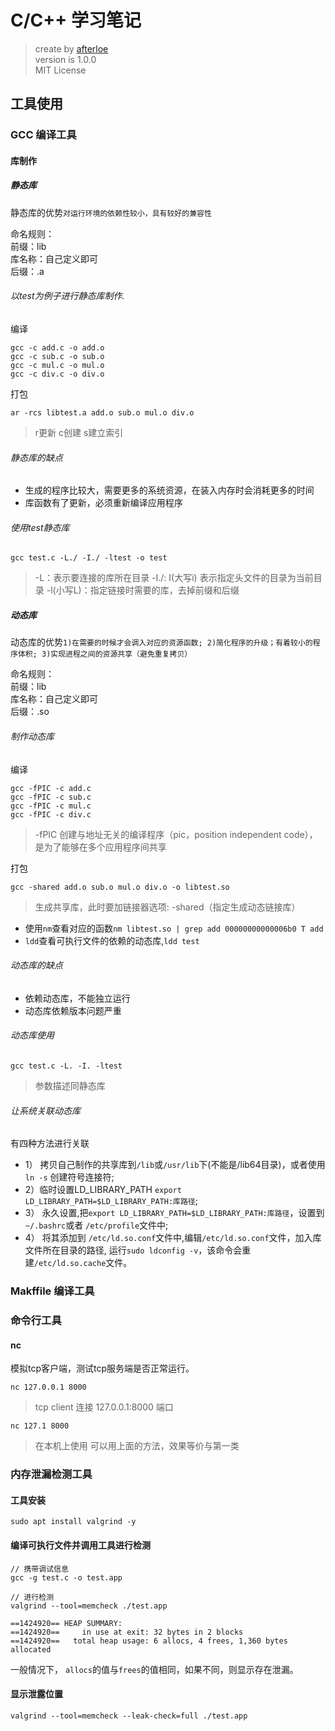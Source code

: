 C/C++ 学习笔记
===
> create by [afterloe](605728727@qq.com)  
> version is 1.0.0  
> MIT License  

## 工具使用

### GCC 编译工具

#### 库制作
##### 静态库
静态库的优势`对运行环境的依赖性较小，具有较好的兼容性`

命名规则：   
前缀：lib   
库名称：自己定义即可   
后缀：.a   

###### 以*test*为例子进行静态库制作.
编译
```
gcc -c add.c -o add.o
gcc -c sub.c -o sub.o 
gcc -c mul.c -o mul.o 
gcc -c div.c -o div.o
```

打包
```
ar -rcs libtest.a add.o sub.o mul.o div.o
```
> r更新 c创建 s建立索引

###### 静态库的缺点
* 生成的程序比较大，需要更多的系统资源，在装入内存时会消耗更多的时间     
* 库函数有了更新，必须重新编译应用程序

###### 使用*test*静态库
```
gcc test.c -L./ -I./ -ltest -o test
```
>-L：表示要连接的库所在目录 -I./: I(大写i) 表示指定头文件的目录为当前目录 -l(小写L)：指定链接时需要的库，去掉前缀和后缀


##### 动态库
动态库的优势`1)在需要的时候才会调入对应的资源函数; 2)简化程序的升级；有着较小的程序体积; 3)实现进程之间的资源共享（避免重复拷贝）`    

命名规则：   
前缀：lib   
库名称：自己定义即可   
后缀：.so

###### 制作动态库
编译
```
gcc -fPIC -c add.c
gcc -fPIC -c sub.c
gcc -fPIC -c mul.c
gcc -fPIC -c div.c
```
> -fPIC 创建与地址无关的编译程序（pic，position independent code），是为了能够在多个应用程序间共享   

打包
```
gcc -shared add.o sub.o mul.o div.o -o libtest.so
```
> 生成共享库，此时要加链接器选项: -shared（指定生成动态链接库）

* 使用`nm`查看对应的函数`nm libtest.so | grep add 00000000000006b0 T add`
* `ldd`查看可执行文件的依赖的动态库,`ldd test`

###### 动态库的缺点
* 依赖动态库，不能独立运行
* 动态库依赖版本问题严重

###### 动态库使用
```
gcc test.c -L. -I. -ltest
```
> 参数描述同静态库

###### 让系统关联动态库
有四种方法进行关联
* 1） 拷贝自己制作的共享库到`/lib`或`/usr/lib`下(不能是/lib64目录)，或者使用`ln -s` 创建符号连接符;   
* 2）临时设置LD_LIBRARY_PATH `export LD_LIBRARY_PATH=$LD_LIBRARY_PATH:库路径`;   
* 3） 永久设置,把`export LD_LIBRARY_PATH=$LD_LIBRARY_PATH:库路径`，设置到`~/.bashrc`或者 `/etc/profile`文件中;   
* 4） 将其添加到 `/etc/ld.so.conf`文件中,编辑`/etc/ld.so.conf`文件，加入库文件所在目录的路径, 运行`sudo ldconfig -v`，该命令会重建`/etc/ld.so.cache`文件。  

### Makffile 编译工具

### 命令行工具
#### nc
模拟tcp客户端，测试tcp服务端是否正常运行。
```
nc 127.0.0.1 8000
```
> tcp client 连接 127.0.0.1:8000 端口  
```
nc 127.1 8000
```
> 在本机上使用 可以用上面的方法，效果等价与第一类

### 内存泄漏检测工具
#### 工具安装
```
sudo apt install valgrind -y
```

#### 编译可执行文件并调用工具进行检测
```
// 携带调试信息
gcc -g test.c -o test.app

// 进行检测
valgrind --tool=memcheck ./test.app

==1424920== HEAP SUMMARY:
==1424920==     in use at exit: 32 bytes in 2 blocks
==1424920==   total heap usage: 6 allocs, 4 frees, 1,360 bytes allocated
```
一般情况下， `allocs`的值与`frees`的值相同，如果不同，则显示存在泄漏。

#### 显示泄露位置
```
valgrind --tool=memcheck --leak-check=full ./test.app
```